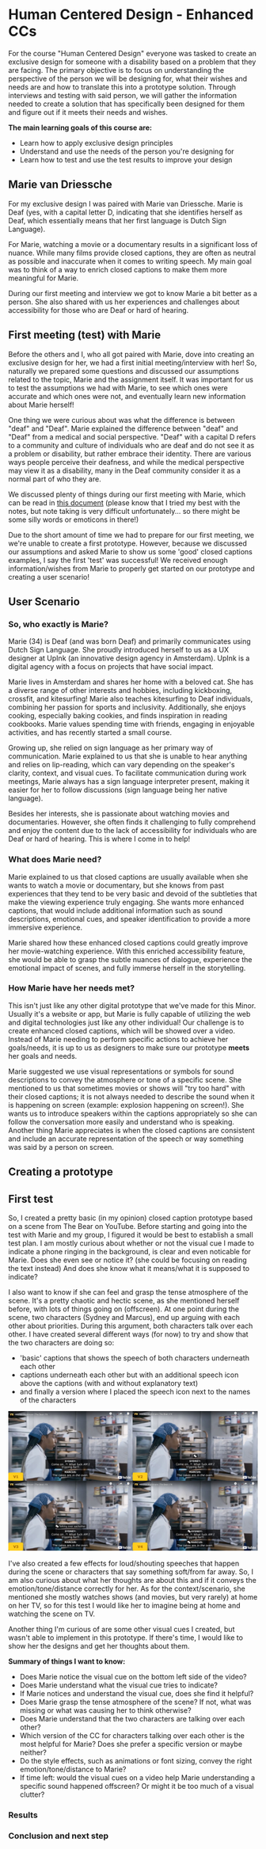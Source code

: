 # Human Centered Design - Enhanced CCs

For the course "Human Centered Design" everyone was tasked to create an exclusive design for someone with a disability based on a problem that they are facing. The primary objective is to focus on understanding the perspective of the person we will be designing for, what their wishes and needs are and how to translate this into a prototype solution. Through interviews and testing with said person, we will gather the information needed to create a solution that has specifically been designed for them and figure out if it meets their needs and wishes.

**The main learning goals of this course are:**
- Learn how to apply exclusive design principles
- Understand and use the needs of the person you're designing for
- Learn how to test and use the test results to improve your design

## Marie van Driessche

For my exclusive design I was paired with Marie van Driessche. Marie is Deaf (yes, with a capital letter D, indicating that she identifies herself as Deaf, which essentially means that her first language is Dutch Sign Language).

For Marie, watching a movie or a documentary results in a significant loss of nuance. While many films provide closed captions, they are often as neutral as possible and inaccurate when it comes to writing speech. My main goal was to think of a way to enrich closed captions to make them more meaningful for Marie.

During our first meeting and interview we got to know Marie a bit better as a person. She also shared with us her experiences and challenges about accessibility for those who are Deaf or hard of hearing.

## First meeting (test) with Marie

Before the others and I, who all got paired with Marie, dove into creating an exclusive design for her, we had a first initial meeting/interview with her! So, naturally we prepared some questions and discussed our assumptions related to the topic, Marie and the assignment itself. It was important for us to test the assumptions we had with Marie, to see which ones were accurate and which ones were not, and eventually learn new information about Marie herself!

One thing we were curious about was what the difference is between "deaf" and "Deaf". Marie explained the difference between "deaf" and "Deaf" from a medical and social perspective. "Deaf" with a capital D refers to a community and culture of individuals who are deaf and do not see it as a problem or disability, but rather embrace their identity. There are various ways people perceive their deafness, and while the medical perspective may view it as a disability, many in the Deaf community consider it as a normal part of who they are.

We discussed plenty of things during our first meeting with Marie, which can be read in [this document](https://docs.google.com/document/d/1LDvOvYqQnEArSfly82C-WOUW9OdvcDLzjdc0qaiFU7Q/edit?usp=sharing) (please know that I tried my best with the notes, but note taking is very difficult unfortunately... so there might be some silly words or emoticons in there!)

Due to the short amount of time we had to prepare for our first meeting, we we're unable to create a first prototype. However, because we discussed our assumptions and asked Marie to show us some 'good' closed captions examples, I say the first 'test' was successful! We received enough information/wishes from Marie to properly get started on our prototype and creating a user scenario!

## User Scenario
### So, who exactly is Marie?

Marie (34) is Deaf (and was born Deaf) and primarily communicates using Dutch Sign Language. She proudly introduced herself to us as a UX designer at UpInk (an innovative design agency in Amsterdam). UpInk is a digital agency with a focus on projects that have social impact. 

Marie lives in Amsterdam and shares her home with a beloved cat. She has a diverse range of other interests and hobbies, including kickboxing, crossfit, and kitesurfing! Marie also teaches kitesurfing to Deaf individuals, combining her passion for sports and inclusivity. Additionally, she enjoys cooking, especially baking cookies, and finds inspiration in reading cookbooks. Marie values spending time with friends, engaging in enjoyable activities, and has recently started a small course.

Growing up, she relied on sign language as her primary way of communication. Marie explained to us that she is unable to hear anything and relies on lip-reading, which can vary depending on the speaker's clarity, context, and visual cues. To facilitate communication during work meetings, Marie always has a sign language interpreter present, making it easier for her to follow discussions (sign language being her native language).

Besides her interests, she is passionate about watching movies and documentaries. However, she often finds it challenging to fully comprehend and enjoy the content due to the lack of accessibility for individuals who are Deaf or hard of hearing. This is where I come in to help!

### What does Marie need?

Marie explained to us that closed captions are usually available when she wants to watch a movie or documentary, but she knows from past experiences that they tend to be very basic and devoid of the subtleties that make the viewing experience truly engaging. She wants more enhanced captions, that would include additional information such as sound descriptions, emotional cues, and speaker identification to provide a more immersive experience.

Marie shared how these enhanced closed captions could greatly improve her movie-watching experience. With this enriched accessibility feature, she would be able to grasp the subtle nuances of dialogue, experience the emotional impact of scenes, and fully immerse herself in the storytelling.

### How Marie have her needs met?

This isn't just like any other digital prototype that we've made for this Minor. Usually it's a website or app, but Marie is fully capable of utilizing the web and digital technologies just like any other individual! Our challenge is to create enhanced closed captions, which will be showed over a video. Instead of Marie needing to perform specific actions to achieve her goals/needs, it is up to us as designers to make sure our prototype **meets** her goals and needs.

Marie suggested we use visual representations or symbols for sound descriptions to convey the atmosphere or tone of a specific scene. She mentioned to us that sometimes movies or shows will "try too hard" with their closed captions; it is not always needed to describe the sound when it is happening on screen (example: explosion happening on screen!). She wants us to introduce speakers within the captions appropriately so she can follow the conversation more easily and understand who is speaking. Another thing Marie appreciates is when the closed captions are consistent and include an accurate representation of the speech or way something was said by a person on screen.

## Creating a prototype

## First test
So, I created a pretty basic (in my opinion) closed caption prototype based on a scene from The Bear on YouTube. Before starting and going into the test with Marie and my group, I figured it would be best to establish a small test plan. I am mostly curious about whether or not the visual cue I made to indicate a phone ringing in the background, is clear and even noticable for Marie. Does she even see or notice it? (she could be focusing on reading the text instead) And does she know what it means/what it is supposed to indicate? 

I also want to know if she can feel and grasp the tense atmosphere of the scene. It's a pretty chaotic and hectic scene, as she mentioned herself before, with lots of things going on (offscreen). At one point during the scene, two characters (Sydney and Marcus), end up arguing with each other about priorities. During this argument, both characters talk over each other. I have created several different ways (for now) to try and show that the two characters are doing so: 
- 'basic' captions that shows the speech of both characters underneath each other
- captions underneath each other but with an additional speech icon above the captions (with and without explanatory text)
- and finally a version where I placed the speech icon next to the names of the characters

![Different CC ideas to indicate multiple characters speaking over each other](./images/cc-talking_over_eachother-versions.jpg)

I've also created a few effects for loud/shouting speeches that happen during the scene or characters that say something soft/from far away. So, I am also curious about what her thoughts are about this and if it conveys the emotion/tone/distance correctly for her. As for the context/scenario, she mentioned she mostly watches shows (and movies, but very rarely) at home on her TV, so for this test I would like her to imagine being at home and watching the scene on TV. 

Another thing I'm curious of are some other visual cues I created, but wasn't able to implement in this prototype. If there's time, I would like to show her the designs and get her thoughts about them.

**Summary of things I want to know:**
- Does Marie notice the visual cue on the bottom left side of the video?
- Does Marie understand what the visual cue tries to indicate?
- If Marie notices and understand the visual cue, does she find it helpful?
- Does Marie grasp the tense atmosphere of the scene? If not, what was missing or what was causing her to think otherwise?
- Does Marie understand that the two characters are talking over each other?
- Which version of the CC for characters talking over each other is the most helpful for Marie? Does she prefer a specific version or maybe neither?
- Do the style effects, such as animations or font sizing, convey the right emotion/tone/distance to Marie?
- If time left: would the visual cues on a video help Marie understanding a specific sound happened offscreen? Or might it be too much of a visual clutter?

### Results

### Conclusion and next step

